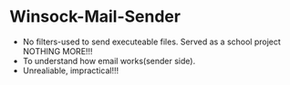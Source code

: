 # Winsock-Mail-Sender
- No filters-used to send executeable files. Served as a school project NOTHING MORE!!!
- To understand how email works(sender side).
- Unrealiable, impractical!!!
